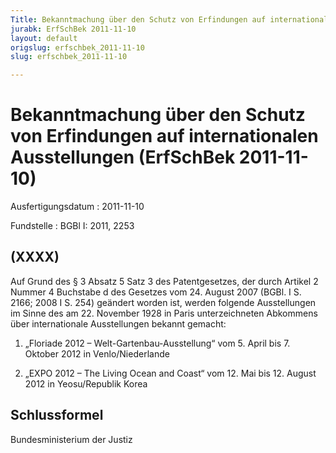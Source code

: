 ```yaml
---
Title: Bekanntmachung über den Schutz von Erfindungen auf internationalen Ausstellungen
jurabk: ErfSchBek 2011-11-10
layout: default
origslug: erfschbek_2011-11-10
slug: erfschbek_2011-11-10

---
```


# Bekanntmachung über den Schutz von Erfindungen auf internationalen Ausstellungen (ErfSchBek 2011-11-10)

Ausfertigungsdatum
:   2011-11-10

Fundstelle
:   BGBl I: 2011, 2253


## (XXXX)

Auf Grund des § 3 Absatz 5 Satz 3 des Patentgesetzes, der durch
Artikel 2 Nummer 4 Buchstabe d des Gesetzes vom 24. August 2007 (BGBl.
I S. 2166; 2008 I S. 254) geändert worden ist, werden folgende
Ausstellungen im Sinne des am 22. November 1928 in Paris
unterzeichneten Abkommens über internationale Ausstellungen bekannt
gemacht:

1.  „Floriade 2012 – Welt-Gartenbau-Ausstellung“
    vom 5. April bis 7. Oktober 2012 in Venlo/Niederlande


2.  „EXPO 2012 – The Living Ocean and Coast“
    vom 12. Mai bis 12. August 2012 in Yeosu/Republik Korea





## Schlussformel

Bundesministerium der Justiz

